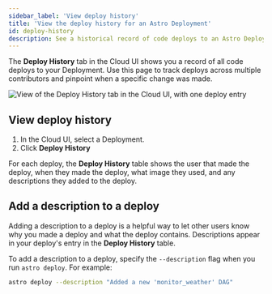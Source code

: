 ```yaml
---
sidebar_label: 'View deploy history'
title: 'View the deploy history for an Astro Deployment'
id: deploy-history
description: See a historical record of code deploys to an Astro Deployment.
---
```


The **Deploy History** tab in the Cloud UI shows you a record of all code deploys to your Deployment. Use this page to track deploys across multiple contributors and pinpoint when a specific change was made.

![View of the Deploy History tab in the Cloud UI, with one deploy entry](/img/docs/deploy-history.png)

## View deploy history

1. In the Cloud UI, select a Deployment.
2. Click **Deploy History**

For each deploy, the **Deploy History** table shows the user that made the deploy, when they made the deploy, what image they used, and any descriptions they added to the deploy. 

## Add a description to a deploy

Adding a description to a deploy is a helpful way to let other users know why you made a deploy and what the deploy contains. Descriptions appear in your deploy's entry in the **Deploy History** table.

To add a description to a deploy, specify the `--description` flag when you run `astro deploy`. For example:

```bash
astro deploy --description "Added a new 'monitor_weather' DAG"
```
